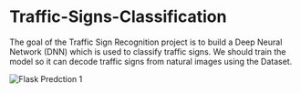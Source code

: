 # Traffic-Signs-Classification
The goal of the Traffic Sign Recognition project is to build a Deep Neural Network (DNN) which is used to classify traffic signs. We should train the model so it can decode traffic signs from natural images using the Dataset. 

![Flask  Predction 1](https://user-images.githubusercontent.com/60923899/83969748-49618780-a8ef-11ea-9d9d-d449a4b313f8.PNG)
